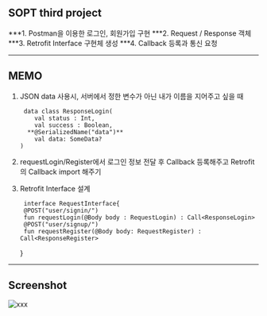 
## SOPT third project

***1. Postman을 이용한 로그인, 회원가입 구현 
***2. Request / Response 객체
***3. Retrofit Interface 구현체 생성 
***4. Callback 등록과 통신 요청 

 ***
 ## MEMO
 
 

 1. JSON data 사용시, 서버에서 정한 변수가 아닌 내가 이름을 지어주고 싶을 때 
 

         data class ResponseLogin(  
            val status : Int,  
            val success : Boolean,  
          **@SerializedName("data")**  
            val data: SomeData?  
        )
2. requestLogin/Register에서 로그인 정보 전달 후 Callback 등록해주고 Retrofit의 Callback import 해주기 
3. Retrofit Interface 설계

	    interface RequestInterface{  
        @POST("user/signin/")  
        fun requestLogin(@Body body : RequestLogin) : Call<ResponseLogin>  
        @POST("user/signup/")  
        fun requestRegister(@Body body: RequestRegister) : Call<ResponseRegister>  
    }
***
## Screenshot
![xxx](https://user-images.githubusercontent.com/58849278/82594761-8d5e4800-9bdf-11ea-8423-96a942eb5fda.gif)

